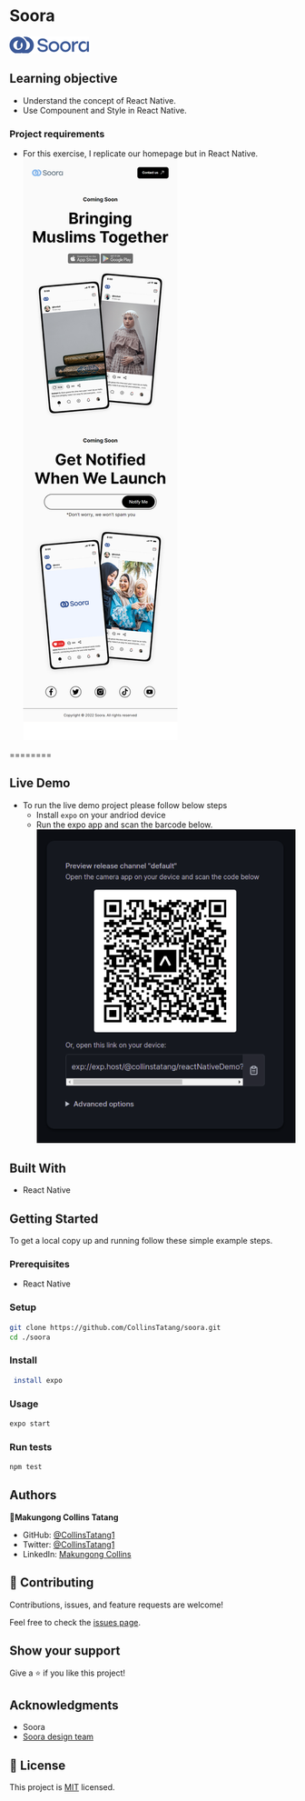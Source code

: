 # Soora 

![Soora](./app/assets/images/logo.png)

## Learning objective
- Understand the concept of React Native.
- Use Compounent and Style in React Native.
  
### Project requirements
- For this exercise, I replicate our homepage but in React Native.
![Soora](./app/assets/screencapture-sooratheapp.png)
  
========
## Live Demo
- To run the live demo project please follow below steps
  - Install `expo` on your andriod device 
  - Run the expo app and scan the barcode below. 
  ![Soora](./app/assets/bar.png)


## Built With

- React Native
  
## Getting Started

To get a local copy up and running follow these simple example steps.

### Prerequisites

- React Native

### Setup

```bash
git clone https://github.com/CollinsTatang/soora.git
cd ./soora
```

### Install

```bash
 install expo
```

### Usage

```bash
expo start
```

### Run tests

```bash
npm test
```

## Authors

👤**Makungong Collins Tatang**

- GitHub: [@CollinsTatang1](https://github.com/CollinsTatang)
- Twitter: [@CollinsTatang1](https://twitter.com/CollinsTatang1)
- LinkedIn: [Makungong Collins](https://www.linkedin.com/in/makungong-collins/)

## 🤝 Contributing

Contributions, issues, and feature requests are welcome!

Feel free to check the [issues page](../../issues/).

## Show your support

Give a ⭐️ if you like this project!

## Acknowledgments

- Soora
- [Soora design team]( https://www.figma.com/file/AvPEne1u5pBHzZYU0lM2WN/Soora-Website?node-id=1%3A87)

## 📝 License

This project is [MIT](./LICENSE) licensed.
